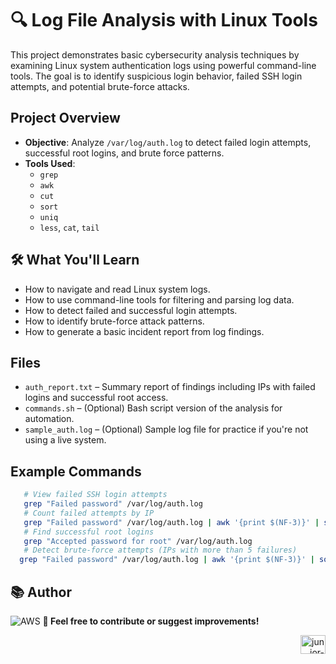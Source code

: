# 🔍 Log File Analysis with Linux Tools

This project demonstrates basic cybersecurity analysis techniques by examining Linux system authentication logs using powerful command-line tools. The goal is to identify suspicious login behavior, failed SSH login attempts, and potential brute-force attacks.

## Project Overview

- **Objective**: Analyze `/var/log/auth.log` to detect failed login attempts, successful root logins, and brute force patterns.
- **Tools Used**: 
  - `grep`
  - `awk`
  - `cut`
  - `sort`
  - `uniq`
  - `less`, `cat`, `tail`

## 🛠️ What You'll Learn

- How to navigate and read Linux system logs.
- How to use command-line tools for filtering and parsing log data.
- How to detect failed and successful login attempts.
- How to identify brute-force attack patterns.
- How to generate a basic incident report from log findings.

## Files

- `auth_report.txt` – Summary report of findings including IPs with failed logins and successful root access.
- `commands.sh` – (Optional) Bash script version of the analysis for automation.
- `sample_auth.log` – (Optional) Sample log file for practice if you're not using a live system.

## Example Commands

```bash
   # View failed SSH login attempts
   grep "Failed password" /var/log/auth.log
   # Count failed attempts by IP
   grep "Failed password" /var/log/auth.log | awk '{print $(NF-3)}' | sort | uniq -c | sort -nr
   # Find successful root logins
   grep "Accepted password for root" /var/log/auth.log
   # Detect brute-force attempts (IPs with more than 5 failures)
  grep "Failed password" /var/log/auth.log | awk '{print $(NF-3)}' | sort | uniq -c | awk '$1 > 5'
````


## 📚 Author
![AWS](https://img.shields.io/badge/Built%20by-juniorkalomba-orange?style=flat&logo=amazonaws) 
**🔗 Feel free to contribute or suggest improvements!** 
<p align="right">
  <a href="https://www.linkedin.com/in/junior-kalomba-10002a18a/" target="_blank">
    <img src="https://raw.githubusercontent.com/rahuldkjain/github-profile-readme-generator/master/src/images/icons/Social/linked-in-alt.svg" alt="junior-kalomba-10002a18a" height="30" width="40"/>  
   

